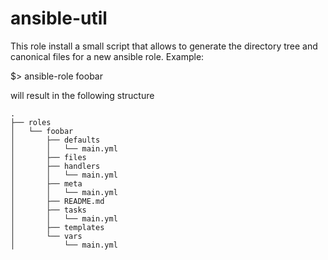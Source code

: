 # ansible-util

This role install a small script that allows to generate the directory tree
and canonical files for a new ansible role.  Example:

$> ansible-role foobar

will result in the following structure

    .
    ├── roles
    │   └── foobar
    │       ├── defaults
    │       │   └── main.yml
    │       ├── files
    │       ├── handlers
    │       │   └── main.yml
    │       ├── meta
    │       │   └── main.yml
    │       ├── README.md
    │       ├── tasks
    │       │   └── main.yml
    │       ├── templates
    │       └── vars
    │           └── main.yml
